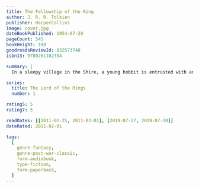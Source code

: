 ```yaml
---
title: The Fellowship of the Ring
author: J. R. R. Tolkien
publisher: HarperCollins
image: cover.jpg
dateBookPublished: 1954-07-29
pageCount: 545
bookHeight: 198
goodreadsReviewId: 832573748
isbn13: 9780261102354

summary: |
  In a sleepy village in the Shire, a young hobbit is entrusted with an immense task. He must make a perilous journey across Middle Earth to the Cracks of Doom, there to destroy the Ruling Ring of Power - the only thing that prevents the Dark Lord's evil dominion.

series:
  title: The Lord of the Rings
  number: 1

rating5: 5
rating7: 5

readDates: [[2011-01-25, 2011-02-01], [2019-07-27, 2019-07-30]]
dateRated: 2011-02-01

tags:
  [
    genre-fantasy,
    genre-post-war-classic,
    form-audiobook,
    type-fiction,
    form-paperback,
  ]
---
```

